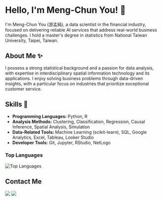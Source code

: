 # Hello, I'm Meng-Chun You! 👋

I'm Meng-Chun You (游孟純), a data scientist in the financial industry, focused on delivering reliable AI services that address real-world business challenges. I hold a master's degree in statistics from National Taiwan University, Taipei, Taiwan.

## About Me ✨

I possess a strong statistical background and a passion for data analysis, with expertise in interdisciplinary spatial information technology and its applications. I enjoy solving business problems through data-driven insights, with a particular focus on industries that prioritize exceptional customer service.

## Skills 🔧

- **Programming Languages:** Python, R
- **Analysis Methods:** Clustering, Classification, Regression, Causal Inference, Spatial Analysis, Simulation
- **Data-Related Tools:** Machine Learning (scikit-learn), SQL, Google Analytics, Excel, Tableau, Looker Studio
- **Developer Tools:** Git, Jupyter, RStudio, NetLogo

### Top Languages
![Top Languages](https://github-readme-stats.vercel.app/api/top-langs/?username=MengChunYou&layout=compact&show_icons=true&include_all_commits=true&border_radius=15&hide_border=true&langs_count=8&hide=jupyter%20notebook)

## Contact Me

[<img src="https://img.shields.io/badge/Gmail-D14836?style=for-the-badge&logo=gmail&logoColor=white" />](mailto:angeladk394@gmail.com)
[<img src="https://img.shields.io/badge/LinkedIn-0077B5?style=for-the-badge&logo=linkedin&logoColor=white" />](https://www.linkedin.com/in/meng-chun-you)

